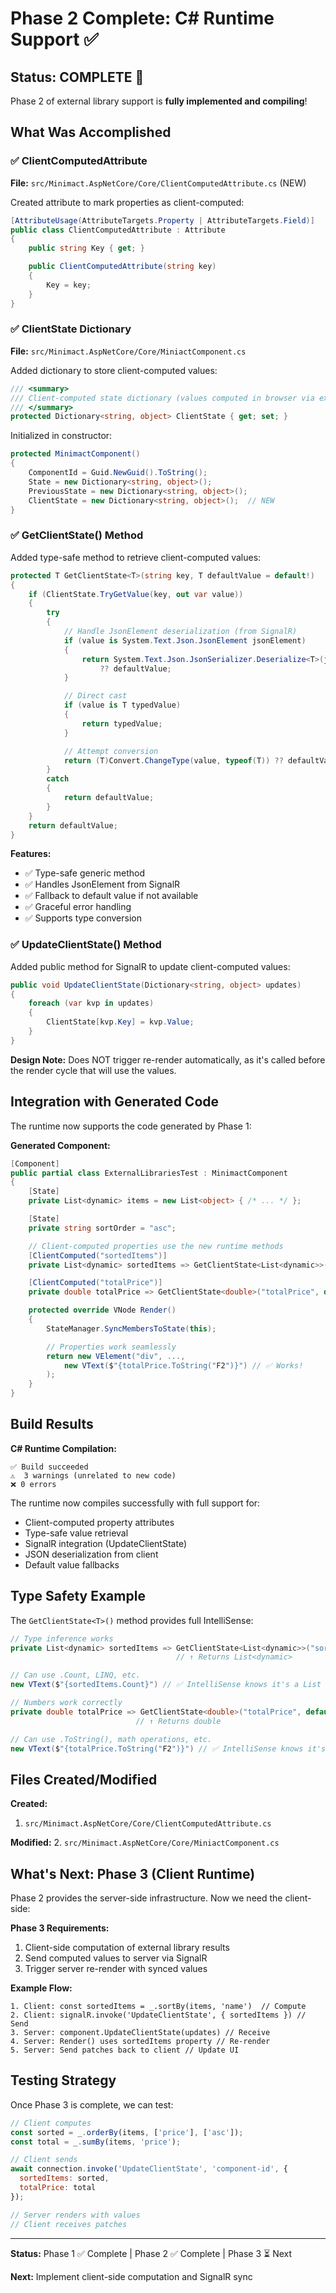 # Phase 2 Complete: C# Runtime Support ✅

## Status: COMPLETE 🎉

Phase 2 of external library support is **fully implemented and compiling**!

## What Was Accomplished

### ✅ ClientComputedAttribute
**File:** `src/Minimact.AspNetCore/Core/ClientComputedAttribute.cs` (NEW)

Created attribute to mark properties as client-computed:
```csharp
[AttributeUsage(AttributeTargets.Property | AttributeTargets.Field)]
public class ClientComputedAttribute : Attribute
{
    public string Key { get; }

    public ClientComputedAttribute(string key)
    {
        Key = key;
    }
}
```

### ✅ ClientState Dictionary
**File:** `src/Minimact.AspNetCore/Core/MiniactComponent.cs`

Added dictionary to store client-computed values:
```csharp
/// <summary>
/// Client-computed state dictionary (values computed in browser via external libraries)
/// </summary>
protected Dictionary<string, object> ClientState { get; set; }
```

Initialized in constructor:
```csharp
protected MinimactComponent()
{
    ComponentId = Guid.NewGuid().ToString();
    State = new Dictionary<string, object>();
    PreviousState = new Dictionary<string, object>();
    ClientState = new Dictionary<string, object>();  // NEW
}
```

### ✅ GetClientState<T>() Method

Added type-safe method to retrieve client-computed values:
```csharp
protected T GetClientState<T>(string key, T defaultValue = default!)
{
    if (ClientState.TryGetValue(key, out var value))
    {
        try
        {
            // Handle JsonElement deserialization (from SignalR)
            if (value is System.Text.Json.JsonElement jsonElement)
            {
                return System.Text.Json.JsonSerializer.Deserialize<T>(jsonElement.GetRawText())
                    ?? defaultValue;
            }

            // Direct cast
            if (value is T typedValue)
            {
                return typedValue;
            }

            // Attempt conversion
            return (T)Convert.ChangeType(value, typeof(T)) ?? defaultValue;
        }
        catch
        {
            return defaultValue;
        }
    }
    return defaultValue;
}
```

**Features:**
- ✅ Type-safe generic method
- ✅ Handles JsonElement from SignalR
- ✅ Fallback to default value if not available
- ✅ Graceful error handling
- ✅ Supports type conversion

### ✅ UpdateClientState() Method

Added public method for SignalR to update client-computed values:
```csharp
public void UpdateClientState(Dictionary<string, object> updates)
{
    foreach (var kvp in updates)
    {
        ClientState[kvp.Key] = kvp.Value;
    }
}
```

**Design Note:** Does NOT trigger re-render automatically, as it's called before the render cycle that will use the values.

## Integration with Generated Code

The runtime now supports the code generated by Phase 1:

**Generated Component:**
```csharp
[Component]
public partial class ExternalLibrariesTest : MinimactComponent
{
    [State]
    private List<dynamic> items = new List<object> { /* ... */ };

    [State]
    private string sortOrder = "asc";

    // Client-computed properties use the new runtime methods
    [ClientComputed("sortedItems")]
    private List<dynamic> sortedItems => GetClientState<List<dynamic>>("sortedItems", default);

    [ClientComputed("totalPrice")]
    private double totalPrice => GetClientState<double>("totalPrice", default);

    protected override VNode Render()
    {
        StateManager.SyncMembersToState(this);

        // Properties work seamlessly
        return new VElement("div", ...,
            new VText($"{totalPrice.ToString("F2")}") // ✅ Works!
        );
    }
}
```

## Build Results

**C# Runtime Compilation:**
```
✅ Build succeeded
⚠️  3 warnings (unrelated to new code)
❌ 0 errors
```

The runtime now compiles successfully with full support for:
- Client-computed property attributes
- Type-safe value retrieval
- SignalR integration (UpdateClientState)
- JSON deserialization from client
- Default value fallbacks

## Type Safety Example

The `GetClientState<T>()` method provides full IntelliSense:

```csharp
// Type inference works
private List<dynamic> sortedItems => GetClientState<List<dynamic>>("sortedItems", default);
                                     // ↑ Returns List<dynamic>

// Can use .Count, LINQ, etc.
new VText($"{sortedItems.Count}") // ✅ IntelliSense knows it's a List

// Numbers work correctly
private double totalPrice => GetClientState<double>("totalPrice", default);
                            // ↑ Returns double

// Can use .ToString(), math operations, etc.
new VText($"{totalPrice.ToString("F2")}") // ✅ IntelliSense knows it's a double
```

## Files Created/Modified

**Created:**
1. `src/Minimact.AspNetCore/Core/ClientComputedAttribute.cs`

**Modified:**
2. `src/Minimact.AspNetCore/Core/MiniactComponent.cs`

## What's Next: Phase 3 (Client Runtime)

Phase 2 provides the server-side infrastructure. Now we need the client-side:

**Phase 3 Requirements:**
1. Client-side computation of external library results
2. Send computed values to server via SignalR
3. Trigger server re-render with synced values

**Example Flow:**
```
1. Client: const sortedItems = _.sortBy(items, 'name')  // Compute
2. Client: signalR.invoke('UpdateClientState', { sortedItems }) // Send
3. Server: component.UpdateClientState(updates) // Receive
4. Server: Render() uses sortedItems property // Re-render
5. Server: Send patches back to client // Update UI
```

## Testing Strategy

Once Phase 3 is complete, we can test:
```javascript
// Client computes
const sorted = _.orderBy(items, ['price'], ['asc']);
const total = _.sumBy(items, 'price');

// Client sends
await connection.invoke('UpdateClientState', 'component-id', {
  sortedItems: sorted,
  totalPrice: total
});

// Server renders with values
// Client receives patches
```

---

**Status:** Phase 1 ✅ Complete | Phase 2 ✅ Complete | Phase 3 ⏳ Next

**Next:** Implement client-side computation and SignalR sync
